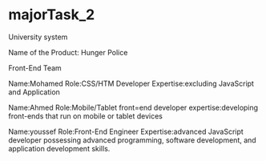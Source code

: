 # majorTask_2
University system

Name of the Product: Hunger Police

Front-End Team

Name:Mohamed Role:CSS/HTM Developer Expertise:excluding JavaScript and Application

Name:Ahmed Role:Mobile/Tablet front=end developer expertise:developing front-ends that  run on mobile or tablet devices

Name:youssef Role:Front-End Engineer Expertise:advanced JavaScript developer possessing advanced programming, software development, and application development skills.
